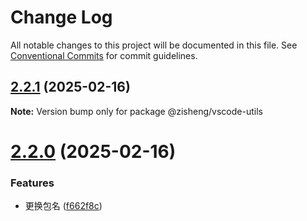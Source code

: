 # Change Log

All notable changes to this project will be documented in this file.
See [Conventional Commits](https://conventionalcommits.org) for commit guidelines.

## [2.2.1](https://github.com/youngjuning/zisheng/compare/v2.2.0...v2.2.1) (2025-02-16)

**Note:** Version bump only for package @zisheng/vscode-utils





# [2.2.0](https://github.com/youngjuning/zisheng/compare/v2.1.0...v2.2.0) (2025-02-16)


### Features

* 更换包名 ([f662f8c](https://github.com/youngjuning/zisheng/commit/f662f8c70b3772e4c4649b5e81d8dc6b28513310))
